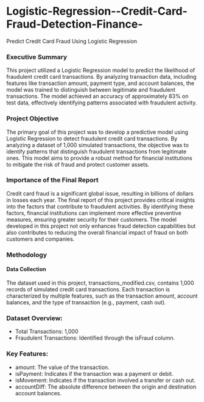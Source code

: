 # Logistic-Regression--Credit-Card-Fraud-Detection-Finance-
Predict Credit Card Fraud Using Logistic Regression

### Executive Summary
This project utilized a Logistic Regression model to predict the likelihood of fraudulent credit card transactions. By analyzing transaction data, including features like transaction amount, payment type, and account balances, the model was trained to distinguish between legitimate and fraudulent transactions. The model achieved an accuracy of approximately 83% on test data, effectively identifying patterns associated with fraudulent activity.

### Project Objective
The primary goal of this project was to develop a predictive model using Logistic Regression to detect fraudulent credit card transactions. By analyzing a dataset of 1,000 simulated transactions, the objective was to identify patterns that distinguish fraudulent transactions from legitimate ones. This model aims to provide a robust method for financial institutions to mitigate the risk of fraud and protect customer assets.

### Importance of the Final Report
Credit card fraud is a significant global issue, resulting in billions of dollars in losses each year. The final report of this project provides critical insights into the factors that contribute to fraudulent activities. By identifying these factors, financial institutions can implement more effective preventive measures, ensuring greater security for their customers. The model developed in this project not only enhances fraud detection capabilities but also contributes to reducing the overall financial impact of fraud on both customers and companies.

### Methodology
#### Data Collection
The dataset used in this project, transactions_modified.csv, contains 1,000 records of simulated credit card transactions. Each transaction is characterized by multiple features, such as the transaction amount, account balances, and the type of transaction (e.g., payment, cash out).

### Dataset Overview:
- Total Transactions: 1,000
- Fraudulent Transactions: Identified through the isFraud column.

### Key Features:
- amount: The value of the transaction.
- isPayment: Indicates if the transaction was a payment or debit.
- isMovement: Indicates if the transaction involved a transfer or cash out.
- accountDiff: The absolute difference between the origin and destination account balances.


